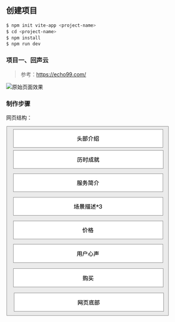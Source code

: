 ## 创建项目

```bash
$ npm init vite-app <project-name>
$ cd <project-name>
$ npm install
$ npm run dev
```

### 项目一、回声云
> 参考：https://echo99.com/

![原始页面效果](./screenshots/screenshot.gif)

### 制作步骤
网页结构：

![网页结构](./screenshots/structure.png)